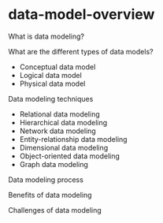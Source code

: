 # data-model-overview

What is data modeling?

What are the different types of data models?
- Conceptual data model
- Logical data model
- Physical data model
  
Data modeling techniques
- Relational data modeling
- Hierarchical data modeling
- Network data modeling
- Entity-relationship data modeling
- Dimensional data modeling
- Object-oriented data modeling
- Graph data modeling

Data modeling process

Benefits of data modeling

Challenges of data modeling
